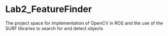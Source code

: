 # Lab2_FeatureFinder
The project space for implementation of OpenCV in ROS and the use of the SURF libraries to search for and detect objects
